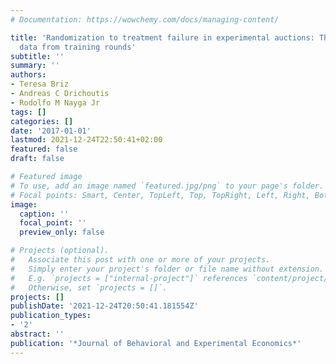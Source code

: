 ```yaml
---
# Documentation: https://wowchemy.com/docs/managing-content/

title: 'Randomization to treatment failure in experimental auctions: The value of
  data from training rounds'
subtitle: ''
summary: ''
authors:
- Teresa Briz
- Andreas C Drichoutis
- Rodolfo M Nayga Jr
tags: []
categories: []
date: '2017-01-01'
lastmod: 2021-12-24T22:50:41+02:00
featured: false
draft: false

# Featured image
# To use, add an image named `featured.jpg/png` to your page's folder.
# Focal points: Smart, Center, TopLeft, Top, TopRight, Left, Right, BottomLeft, Bottom, BottomRight.
image:
  caption: ''
  focal_point: ''
  preview_only: false

# Projects (optional).
#   Associate this post with one or more of your projects.
#   Simply enter your project's folder or file name without extension.
#   E.g. `projects = ["internal-project"]` references `content/project/deep-learning/index.md`.
#   Otherwise, set `projects = []`.
projects: []
publishDate: '2021-12-24T20:50:41.181554Z'
publication_types:
- '2'
abstract: ''
publication: '*Journal of Behavioral and Experimental Economics*'
---
```

